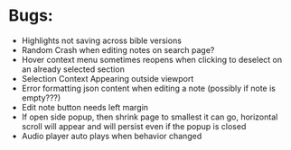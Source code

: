 # Bugs:
- Highlights not saving across bible versions
- Random Crash when editing notes on search page?
- Hover context menu sometimes reopens when clicking to deselect on an already selected section
- Selection Context Appearing outside viewport
- Error formatting json content when editing a note (possibly if note is empty???)
- Edit note button needs left margin
- If open side popup, then shrink page to smallest it can go, horizontal scroll will appear and will persist even if the popup is closed
- Audio player auto plays when behavior changed